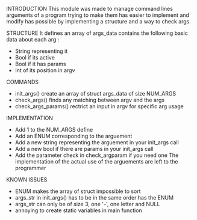 
INTRODUCTION
This module was made to manage command lines arguments of a program trying to make them has easier to implement and modify has possible by implementing a structure and a way to check args.

STRUCTURE
It defines an array of args_data contains the following basic data about each arg :
  - String representing it
  - Bool if its active
  - Bool if it has params
  - Int of its position in argv

COMMANDS
  - init_args() create an array of struct args_data of size NUM_ARGS
  - check_args() finds any matching between argv and the args
  - check_args_params() rectrict an input in argv for specific arg usage

IMPLEMENTATION
  - Add 1 to the NUM_ARGS define
  - Add an ENUM corresponding to the arguement
  - Add a new string representing the arguement in your init_args call
  - Add a new bool if there are params in your init_args call
  - Add the parameter check in check_argparam if you need one
The implementation of the actual use of the arguements are left to the programmer

KNOWN ISSUES
  - ENUM makes the array of struct impossible to sort
  - args_str in init_args() has to be in the same order has the ENUM
  - args_str can only be of size 3, one '-', one letter and NULL
  - annoying to create static variables in main function
